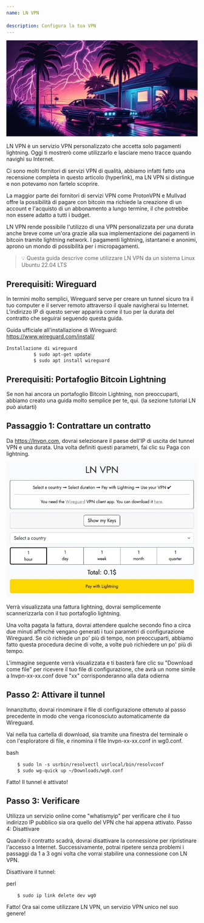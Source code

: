 ```yaml
---
name: LN VPN

description: Configura la tua VPN
---
```


![image](assets/cover.webp)

LN VPN è un servizio VPN personalizzato che accetta solo pagamenti lightning. Oggi ti mostrerò come utilizzarlo e lasciare meno tracce quando navighi su Internet.

Ci sono molti fornitori di servizi VPN di qualità, abbiamo infatti fatto una recensione completa in questo articolo (hyperlink), ma LN VPN si distingue e non potevamo non fartelo scoprire.

La maggior parte dei fornitori di servizi VPN come ProtonVPN e Mullvad offre la possibilità di pagare con bitcoin ma richiede la creazione di un account e l'acquisto di un abbonamento a lungo termine, il che potrebbe non essere adatto a tutti i budget.

LN VPN rende possibile l'utilizzo di una VPN personalizzata per una durata anche breve come un'ora grazie alla sua implementazione dei pagamenti in bitcoin tramite lightning network. I pagamenti lightning, istantanei e anonimi, aprono un mondo di possibilità per i micropagamenti.

> 💡 Questa guida descrive come utilizzare LN VPN da un sistema Linux Ubuntu 22.04 LTS

## Prerequisiti: Wireguard

In termini molto semplici, Wireguard serve per creare un tunnel sicuro tra il tuo computer e il server remoto attraverso il quale navigherai su Internet. L'indirizzo IP di questo server apparirà come il tuo per la durata del contratto che seguirai seguendo questa guida.

Guida ufficiale all'installazione di Wireguard: https://www.wireguard.com/install/

```
Installazione di wireguard
          $ sudo apt-get update
          $ sudo apt install wireguard
```

## Prerequisiti: Portafoglio Bitcoin Lightning

Se non hai ancora un portafoglio Bitcoin Lightning, non preoccuparti, abbiamo creato una guida molto semplice per te, qui. (la sezione tutorial LN può aiutarti)

## Passaggio 1: Contrattare un contratto

Da https://lnvpn.com, dovrai selezionare il paese dell'IP di uscita del tunnel VPN e una durata. Una volta definiti questi parametri, fai clic su Paga con lightning.

![image](assets/1.webp)

Verrà visualizzata una fattura lightning, dovrai semplicemente scannerizzarla con il tuo portafoglio lightning.

Una volta pagata la fattura, dovrai attendere qualche secondo fino a circa due minuti affinché vengano generati i tuoi parametri di configurazione Wireguard. Se ciò richiede un po' più di tempo, non preoccuparti, abbiamo fatto questa procedura decine di volte, a volte può richiedere un po' più di tempo.

L'immagine seguente verrà visualizzata e ti basterà fare clic su "Download come file" per ricevere il tuo file di configurazione, che avrà un nome simile a lnvpn-xx-xx.conf dove "xx" corrisponderanno alla data odierna

## Passo 2: Attivare il tunnel

Innanzitutto, dovrai rinominare il file di configurazione ottenuto al passo precedente in modo che venga riconosciuto automaticamente da Wireguard.

Vai nella tua cartella di download, sia tramite una finestra del terminale o con l'esploratore di file, e rinomina il file lnvpn-xx-xx.conf in wg0.conf.

bash

```
    $ sudo ln -s usrbin/resolvectl usrlocal/bin/resolvconf
    $ sudo wg-quick up ~/Downloads/wg0.conf
```

Fatto! Il tunnel è attivato!

## Passo 3: Verificare

Utilizza un servizio online come "whatismyip" per verificare che il tuo indirizzo IP pubblico sia ora quello del VPN che hai appena attivato.
Passo 4: Disattivare

Quando il contratto scadrà, dovrai disattivare la connessione per ripristinare l'accesso a Internet. Successivamente, potrai ripetere senza problemi i passaggi da 1 a 3 ogni volta che vorrai stabilire una connessione con LN VPN.

Disattivare il tunnel:

perl

```
    $ sudo ip link delete dev wg0
```

Fatto! Ora sai come utilizzare LN VPN, un servizio VPN unico nel suo genere!

